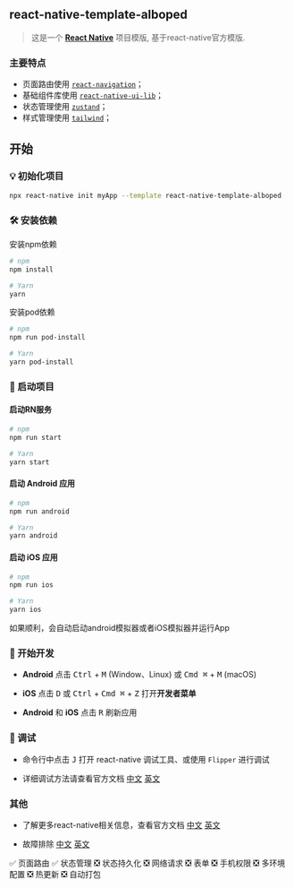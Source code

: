 ## react-native-template-alboped

> 这是一个 [**React Native**](https://reactnative.dev) 项目模版, 基于react-native官方模版.

### 主要特点

- 页面路由使用 [`react-navigation`](https://reactnavigation.org/)；
- 基础组件库使用 [`react-native-ui-lib`](https://wix.github.io/react-native-ui-lib)；
- 状态管理使用 [`zustand`](https://github.com/pmndrs/zustand)；
- 样式管理使用 [`tailwind`](https://tailwind.nodejs.cn/)；

## 开始

### 💡 初始化项目

```bash
npx react-native init myApp --template react-native-template-alboped
```

### 🛠️ 安装依赖

安装npm依赖

```bash
# npm
npm install

# Yarn
yarn
```

安装pod依赖

```bash
# npm
npm run pod-install

# Yarn
yarn pod-install
```

### 🚀 启动项目

#### 启动RN服务

```bash
# npm
npm run start

# Yarn
yarn start
```

#### 启动 Android 应用

```bash
# npm
npm run android

# Yarn
yarn android
```

#### 启动 iOS 应用

```bash
# npm
npm run ios

# Yarn
yarn ios
```

如果顺利，会自动启动android模拟器或者iOS模拟器并运行App

### 🎉 开始开发

- **Android** 点击 <kbd>Ctrl</kbd> + <kbd>M</kbd> (Window、Linux) 或 <kbd>Cmd ⌘</kbd> + <kbd>M</kbd> (macOS)

- **iOS** 点击 <kbd>D</kbd> 或 <kbd>Ctrl</kbd> + <kbd>Cmd ⌘</kbd> + <kbd>Z</kbd> 打开**开发者菜单**

- **Android** 和 **iOS** 点击 <kbd>R</kbd> 刷新应用

### 🔧 调试

- 命令行中点击 <kbd>J</kbd> 打开 react-native 调试工具、或使用 `Flipper` 进行调试

- 详细调试方法请查看官方文档 [中文](https://rn.nodejs.cn/docs/debugging) [英文](https://reactnative.dev/docs/debugging)

### 其他

- 了解更多react-native相关信息，查看官方文档 [中文](https://rn.nodejs.cn/) [英文](https://reactnative.dev/)

- 故障排除 [中文](https://rn.nodejs.cn/docs/troubleshooting) [英文](https://reactnative.dev/docs/troubleshooting)

✅ 页面路由
✅ 状态管理
❎ 状态持久化
❎ 网络请求
❎ 表单
❎ 手机权限
❎ 多环境配置
❎ 热更新
❎ 自动打包
